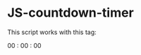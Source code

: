 # JS-countdown-timer

This script works with this tag:
<span>
<div id="timer">
	<span class="hours">00</span>
	<span>:</span>
	<span class="minutes">00</span>
	<span>:</span>
	<span class="seconds">00</span>
</div>
</span>
